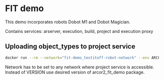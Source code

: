 
# FIT demo

This demo incorporates robots Dobot M1 and Dobot Magician. 

Contains services: arserver, execution, build, project and execution proxy 

## Uploading object_types to project service

```bash
docker run --rm --network="fit-demo_testitoff-robot-network" --env ARCOR2_PERSISTENT_STORAGE_URL=http://project:10000 arcor2/arcor2_upload_fit_demo:VERSION
```
Network has to be set to any network where project service is accessible. Instead of VERSION use desired version of arcor2_fit_demo package. 
